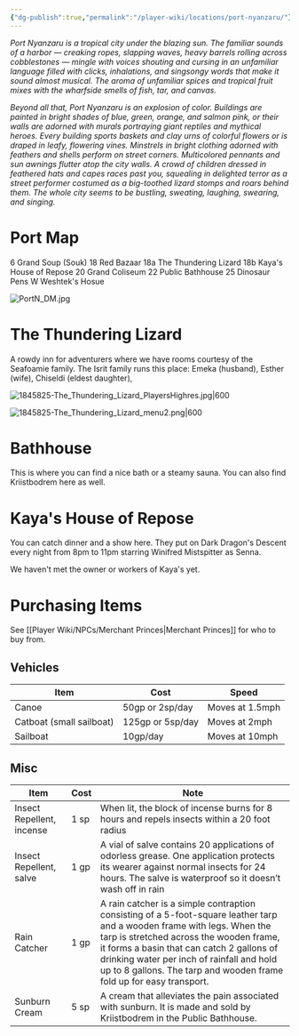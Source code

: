 ```yaml
---
{"dg-publish":true,"permalink":"/player-wiki/locations/port-nyanzaru/"}
---
```


_Port Nyanzaru is a tropical city under the blazing sun. The familiar sounds of a harbor — creaking ropes, slapping waves, heavy barrels rolling across cobblestones — mingle with voices shouting and cursing in an unfamiliar language filled with clicks, inhalations, and singsongy words that make it sound almost musical. The aroma of unfamiliar spices and tropical fruit mixes with the wharfside smells of fish, tar, and canvas._

_Beyond all that, Port Nyanzaru is an explosion of color. Buildings are painted in bright shades of blue, green, orange, and salmon pink, or their walls are adorned with murals portraying giant reptiles and mythical heroes. Every building sports baskets and clay urns of colorful flowers or is draped in leafy, flowering vines. Minstrels in bright clothing adorned with feathers and shells perform on street corners. Multicolored pennants and sun awnings flutter atop the city walls. A crowd of children dressed in feathered hats and capes races past you, squealing in delighted terror as a street performer costumed as a big-toothed lizard stomps and roars behind them. The whole city seems to be bustling, sweating, laughing, swearing, and singing._

# Port Map

6 Grand Soup (Souk)
18 Red Bazaar
18a The Thundering Lizard
18b Kaya's House of Repose
20 Grand Coliseum
22 Public Bathhouse
25 Dinosaur Pens
W Weshtek's Hosue


![PortN_DM.jpg](/img/user/Maps/PortN_DM.jpg)


# The Thundering Lizard

A rowdy inn for adventurers where we have rooms courtesy of the Seafoamie family. The Isrit family runs this place: Emeka (husband), Esther (wife), Chiseldi (eldest daughter),  

![1845825-The_Thundering_Lizard_PlayersHighres.jpg|600](/img/user/Maps/1845825-The_Thundering_Lizard_PlayersHighres.jpg)

![1845825-The_Thundering_Lizard_menu2.png|600](/img/user/Pasted%20Images/1845825-The_Thundering_Lizard_menu2.png)
# Bathhouse

This is where you can find a nice bath or a steamy sauna. You can also find Kriistbodrem here as well.

# Kaya's House of Repose

You can catch dinner and a show here. They put on Dark Dragon's Descent every night from 8pm to 11pm starring Winifred Mistspitter as Senna. 

We haven't met the owner or workers of Kaya's yet.

# Purchasing Items

See [[Player Wiki/NPCs/Merchant Princes\|Merchant Princes]] for who to buy from.

## Vehicles

| Item                     | Cost             | Speed           |
| ------------------------ | ---------------- | --------------- |
| Canoe                    | 50gp or 2sp/day  | Moves at 1.5mph |
| Catboat (small sailboat) | 125gp or 5sp/day | Moves at 2mph   |
| Sailboat                 | 10gp/day         | Moves at 10mph  |

## Misc

| Item                      | Cost | Note                                                                                                                                                                                                                                                                                                                                 |
| ------------------------- | ---- | ------------------------------------------------------------------------------------------------------------------------------------------------------------------------------------------------------------------------------------------------------------------------------------------------------------------------------------ |
| Insect Repellent, incense | 1 sp | When lit, the block of incense burns for 8 hours and repels insects within a 20 foot radius                                                                                                                                                                                                                                          |
| Insect Repellent, salve   | 1 gp | A vial of salve contains 20 applications of odorless grease. One application protects its wearer against normal insects for 24 hours. The salve is waterproof so it doesn’t wash off in rain                                                                                                                                         |
| Rain Catcher              | 1 gp | A rain catcher is a simple contraption consisting of a 5-foot-square leather tarp and a wooden frame with legs. When the tarp is stretched across the wooden frame, it forms a basin that can catch 2 gallons of drinking water per inch of rainfall and hold up to 8 gallons. The tarp and wooden frame fold up for easy transport. |
| Sunburn Cream             | 5 sp | A cream that alleviates the pain associated with sunburn. It is made and sold by Kriistbodrem in the Public Bathhouse.                                                                                                                                                                                                               |

